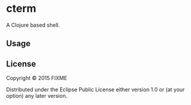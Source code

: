 # cterm

A Clojure based shell.

## Usage



## License

Copyright © 2015 FIXME

Distributed under the Eclipse Public License either version 1.0 or (at
your option) any later version.
